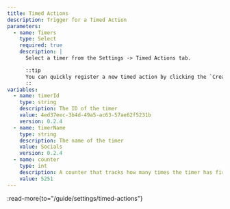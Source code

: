 ```yaml
---
title: Timed Actions
description: Trigger for a Timed Action
parameters:
  - name: Timers
    type: Select
    required: true
    description: |
      Select a timer from the Settings -> Timed Actions tab.

      ::tip
      You can quickly register a new timed action by clicking the `Create Timer` button!
      ::
variables:
  - name: timerId
    type: string
    description: The ID of the timer
    value: 4ed37eec-3b4d-49a5-ac63-57ae62f5231b
    version: 0.2.4
  - name: timerName
    type: string
    description: The name of the timer
    value: Socials
    version: 0.2.4
  - name: counter
    type: int
    description: A counter that tracks how many times the timer has fired (even if it’s not set to trigger any action, as long it's enabled)
    value: 5251
---
```


:read-more{to="/guide/settings/timed-actions"}
